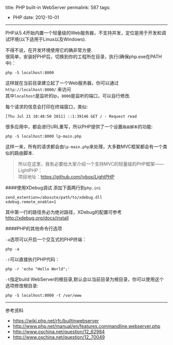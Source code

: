 title: PHP built-in WebServer
permalink: 587
tags:
  - PHP
date: 2012-10-01
---

PHP从5.4开始内置一个轻量级的Web服务器，不支持并发，定位是用于开发和调试环境(以下适用于Linux以及Windows).

不得不说，在开发环境使用它的确非常方便.  
很简单，安装好PHP后，切换到你的工程所在目录，执行(确保php.exe在PATH中)：

    php -S localhost:8000

这样就在当前目录建立起了一个Web服务器，你可以通过 `http://localhost:8000/` 来访问  
其中`localhost`是监听的ip，`8000`是监听的端口，可以自行修改.

每个请求的信息会打印在终端窗口，类似:

    [Thu Jul 21 10:48:50 2011] ::1:39146 GET / - Request read

很多应用中，都会进行URL重写，所以PHP提供了一个设置`路由脚本`的功能:

    php -S localhost:8000 lp-main.php

这样一来，所有的请求都会由`lp-main.php`来处理，大多数MVC框架都会有一个类似的路由脚本.

>所以在这里，我有必要给大家介绍一个支持MVC的轻量级的PHP框架——LightPHP：  
>项目地址：<https://github.com/jybox/LightPHP>

####使用XDebug调试
添加下面两行到`php.ini`

    zend_extention=/abosute/path/to/xdebug.dll
    xdebug.remote_enable=1

其中第一行的路径务必为绝对路径，XDebug的配置可参考 <http://xdebug.org/docs/install>

####PHP的其他命令行选项

`-a`选项可以开启一个交互式的PHP终端：

    php -a

`-r`可以直接执行PHP代码：

    php -r 'echo "Hello World";'

`-t`指定build WebServer的根目录,默认会以当前目录为根目录，你可以使用这个选项修改根目录:

    php -S localhost:8000 -t /var/www

- - -

参考资料

* <https://wiki.php.net/rfc/builtinwebserver>
* <http://www.php.net/manual/en/features.commandline.webserver.php>
* <http://www.oschina.net/question/12_62984>
* <http://www.oschina.net/question/12_70049>
